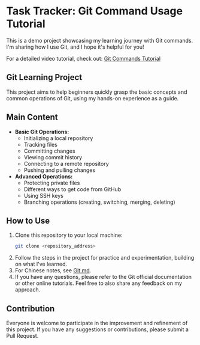 # Task Tracker: Git Command Usage Tutorial

This is a demo project showcasing my learning journey with Git commands. I'm sharing how I use Git, and I hope it's helpful for you!

For a detailed video tutorial, check out: [Git Commands Tutorial](https://www.youtube.com/watch?v=vA5TTz6BXhY)

## Git Learning Project

This project aims to help beginners quickly grasp the basic concepts and common operations of Git, using my hands-on experience as a guide.

## Main Content

*   **Basic Git Operations:**
    *   Initializing a local repository
    *   Tracking files
    *   Committing changes
    *   Viewing commit history
    *   Connecting to a remote repository
    *   Pushing and pulling changes
*   **Advanced Operations:**
    *   Protecting private files
    *   Different ways to get code from GitHub
    *   Using SSH keys
    *   Branching operations (creating, switching, merging, deleting)

## How to Use

1.  Clone this repository to your local machine:
    ```bash
    git clone <repository_address>
    ```
2.  Follow the steps in the project for practice and experimentation, building on what I've learned.
3.  For Chinese notes, see [Git.md](Git.md).
4.  If you have any questions, please refer to the Git official documentation or other online tutorials. Feel free to also share any feedback on my approach.

## Contribution

Everyone is welcome to participate in the improvement and refinement of this project. If you have any suggestions or contributions, please submit a Pull Request.

